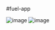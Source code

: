#fuel-app

![image](https://user-images.githubusercontent.com/105099908/212762531-f6e387a3-e775-4584-8857-a12c3d7bb974.png)
![image](https://user-images.githubusercontent.com/105099908/212762563-097843e7-9798-4b4f-ac00-cb9968b2c029.png)


